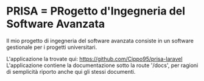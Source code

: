 # PRISA = PRogetto d'Ingegneria del Software Avanzata

Il mio progetto di ingegneria del software avanzata consiste
in un software gestionale per i progetti universitari.

L'applicazione la trovate qui: https://github.com/Cippo95/prisa-laravel  
L'applicazione contiene la documentazione sotto la route '/docs', per ragioni di semplicità riporto anche qui gli stessi documenti.

